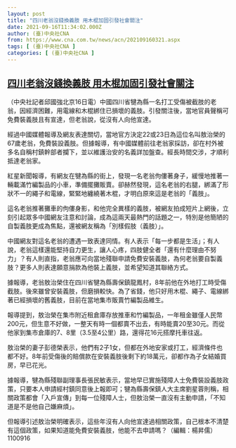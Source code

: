 ```yaml
---
layout: post
title: "四川老翁沒錢換義肢 用木棍加固引發社會關注"
date: 2021-09-16T11:34:02.000Z
author: (臺)中央社CNA
from: https://www.cna.com.tw/news/acn/202109160321.aspx
tags: [ (臺)中央社CNA ]
categories: [ (臺)中央社CNA ]
---
```

<!--1631792042000-->
[四川老翁沒錢換義肢 用木棍加固引發社會關注](https://www.cna.com.tw/news/acn/202109160321.aspx)
------

<div>
<div></div><div class="paragraph"><p>（中央社記者邱國強北京16日電）中國四川省犍為縣一名打工受傷被截肢的老翁，因經濟困難，用電線和木棍綁住已損壞的義肢。引發關注後，當地官員聲稱可免費裝義肢且有宣達，但老翁說，從沒有人向他宣達。</p><p>經過中國媒體報導及網友表達關切，當地官方決定22或23日為這位名叫敖治榮的67歲老翁，免費裝設義肢。但據報導，有中國媒體前往老翁家採訪，卻在村外被多名自稱村鎮幹部者攔下，並以維護治安的名義詳加盤查。經長時間交涉，才順利抵達老翁家。</p><p>紅星新聞報導，有網友在犍為縣的街上，發現一名老翁佝僂著身子，緩慢地推著一輛載滿竹編製品的小車，準備擺攤販賣。卻赫然發現，這名老翁的右腿，綁滿了形狀不一的繩子和電線，緊緊地纏繞著木棍，才明白原來這是老翁的「義肢」。</p><p>這名老翁推著攤車的佝僂身影，和他完全異樣的義肢，被網友拍成短片上網後，立刻引起眾多中國網友注意和討論，成為這兩天最熱門的話題之一，特別是他簡陋的自製義肢更成為焦點，還被網友稱為「別樣假肢（義肢）」。</p><p>中國網友對這名老翁的遭遇一致表達同情。有人表示「每一步都是生活」；有人說，老翁這樣還能堅持自力更生，讓人心疼，四肢健全者「還有什麼理由不努力」？有人則直指，老翁應可向當地殘聯申請免費安裝義肢，為何老翁要自製義肢？更多人則表達願意捐款為他裝上義肢，並希望知道其聯絡方式。</p><p>據報導，老翁敖治榮住在四川省犍為縣壽保鎮龍鳳村，8年前他在外地打工時受傷截肢。後來雖曾安裝義肢，但磨損較快。為了省錢，他只好用木棍、繩子、電線綁著已經損壞的舊義肢，目前在當地集市販賣竹編製品維生。</p><p>報導提到，敖治榮在集市附近租倉庫存放推車和竹編製品，一年租金雖僅人民幣200元，但生意不好做，一整天有時一個都賣不出去，有時能賣20至30元。而從他家到集市倉庫的7、8里（3.5至4公里）路，還得花16元搭摩托車往返。</p><p>敖治榮的妻子彭德榮表示，他們有2子1女，但都在外地安家或打工，經濟條件也都不好。8年前受傷後的賠償款在安裝義肢後剩下約18萬元，卻都作為子女結婚買房，早已花光。</p><p>據報導，犍為縣殘聯副理事長張民敏表示，當地早已實施殘障人士免費裝設義肢政策，只要本人申請經村鎮同意後上報即可；犍為縣壽保鎮人大主席劉星蓉則稱，相關政策都會「入戶宣傳」到每一位殘障人士，但敖治榮一直沒有主動申請，「不知道是不是他自己嫌麻煩」。</p><p>但報導引述敖治榮明確表示，這些年沒有人向他宣達過相關政策，自己根本不清楚有這個政策，如果知道能免費安裝義肢，他能不去申請嗎？（編輯：楊昇儒）1100916</p></div>
</div>
